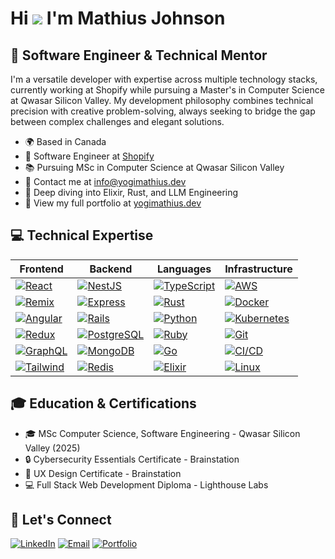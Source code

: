 # Hi ![](https://user-images.githubusercontent.com/18350557/176309783-0785949b-9127-417c-8b55-ab5a4333674e.gif) I'm Mathius Johnson

## 🚀 Software Engineer & Technical Mentor

I'm a versatile developer with expertise across multiple technology stacks, currently working at Shopify while pursuing a Master's in Computer Science at Qwasar Silicon Valley. My development philosophy combines technical precision with creative problem-solving, always seeking to bridge the gap between complex challenges and elegant solutions.

* 🌍 Based in Canada
* 💼 Software Engineer at [Shopify](https://shopify.com)
* 📚 Pursuing MSc in Computer Science at Qwasar Silicon Valley
* 📧 Contact me at [info@yogimathius.dev](mailto:info@yogimathius.dev)
* 🧠 Deep diving into Elixir, Rust, and LLM Engineering
* 🔗 View my full portfolio at [yogimathius.dev](https://yogimathius.dev)

## 💻 Technical Expertise

| Frontend | Backend | Languages | Infrastructure |
|----------|---------|-----------|----------------|
| [![React](https://img.shields.io/badge/-React/Next.js-61DAFB?style=flat-square&logo=react&logoColor=black)](https://reactjs.org/) | [![NestJS](https://img.shields.io/badge/-NestJS-E0234E?style=flat-square&logo=nestjs&logoColor=white)](https://nestjs.com/) | [![TypeScript](https://img.shields.io/badge/-TypeScript-3178C6?style=flat-square&logo=typescript&logoColor=white)](https://www.typescriptlang.org/) | [![AWS](https://img.shields.io/badge/-AWS/GCP-232F3E?style=flat-square&logo=amazon-aws&logoColor=white)](https://aws.amazon.com/) |
| [![Remix](https://img.shields.io/badge/-Remix-000000?style=flat-square&logo=remix&logoColor=white)](https://remix.run/) | [![Express](https://img.shields.io/badge/-Express-000000?style=flat-square&logo=express&logoColor=white)](https://expressjs.com/) | [![Rust](https://img.shields.io/badge/-Rust-000000?style=flat-square&logo=rust&logoColor=white)](https://www.rust-lang.org/) | [![Docker](https://img.shields.io/badge/-Docker-2496ED?style=flat-square&logo=docker&logoColor=white)](https://www.docker.com/) |
| [![Angular](https://img.shields.io/badge/-Angular-DD0031?style=flat-square&logo=angular&logoColor=white)](https://angular.io/) | [![Rails](https://img.shields.io/badge/-Ruby%20on%20Rails-CC0000?style=flat-square&logo=ruby-on-rails&logoColor=white)](https://rubyonrails.org/) | [![Python](https://img.shields.io/badge/-Python-3776AB?style=flat-square&logo=python&logoColor=white)](https://www.python.org/) | [![Kubernetes](https://img.shields.io/badge/-Kubernetes-326CE5?style=flat-square&logo=kubernetes&logoColor=white)](https://kubernetes.io/) |
| [![Redux](https://img.shields.io/badge/-Redux-764ABC?style=flat-square&logo=redux&logoColor=white)](https://redux.js.org/) | [![PostgreSQL](https://img.shields.io/badge/-PostgreSQL-336791?style=flat-square&logo=postgresql&logoColor=white)](https://www.postgresql.org/) | [![Ruby](https://img.shields.io/badge/-Ruby-CC342D?style=flat-square&logo=ruby&logoColor=white)](https://www.ruby-lang.org/) | [![Git](https://img.shields.io/badge/-Git-F05032?style=flat-square&logo=git&logoColor=white)](https://git-scm.com/) |
| [![GraphQL](https://img.shields.io/badge/-GraphQL-E10098?style=flat-square&logo=graphql&logoColor=white)](https://graphql.org/) | [![MongoDB](https://img.shields.io/badge/-MongoDB-47A248?style=flat-square&logo=mongodb&logoColor=white)](https://www.mongodb.com/) | [![Go](https://img.shields.io/badge/-Go-00ADD8?style=flat-square&logo=go&logoColor=white)](https://golang.org/) | [![CI/CD](https://img.shields.io/badge/-CI/CD-2088FF?style=flat-square&logo=github-actions&logoColor=white)](https://github.com/features/actions) |
| [![Tailwind](https://img.shields.io/badge/-Tailwind%20CSS-38B2AC?style=flat-square&logo=tailwind-css&logoColor=white)](https://tailwindcss.com/) | [![Redis](https://img.shields.io/badge/-Redis-DC382D?style=flat-square&logo=redis&logoColor=white)](https://redis.io/) | [![Elixir](https://img.shields.io/badge/-Elixir-4B275F?style=flat-square&logo=elixir&logoColor=white)](https://elixir-lang.org/) | [![Linux](https://img.shields.io/badge/-Linux-FCC624?style=flat-square&logo=linux&logoColor=black)](https://www.linux.org/) |

## 🎓 Education & Certifications

- 🎓 MSc Computer Science, Software Engineering - Qwasar Silicon Valley (2025)
- 🔒 Cybersecurity Essentials Certificate - Brainstation
- 🎨 UX Design Certificate - Brainstation
- 💻 Full Stack Web Development Diploma - Lighthouse Labs

## 🤝 Let's Connect

[![LinkedIn](https://img.shields.io/badge/-LinkedIn-0A66C2?style=flat-square&logo=linkedin&logoColor=white)](https://www.linkedin.com/in/mathius-johnson)
[![Email](https://img.shields.io/badge/-Email-EA4335?style=flat-square&logo=gmail&logoColor=white)](mailto:info@yogimathius.dev)
[![Portfolio](https://img.shields.io/badge/-Portfolio-000000?style=flat-square&logo=safari&logoColor=white)](https://yogimathius.github.io)
